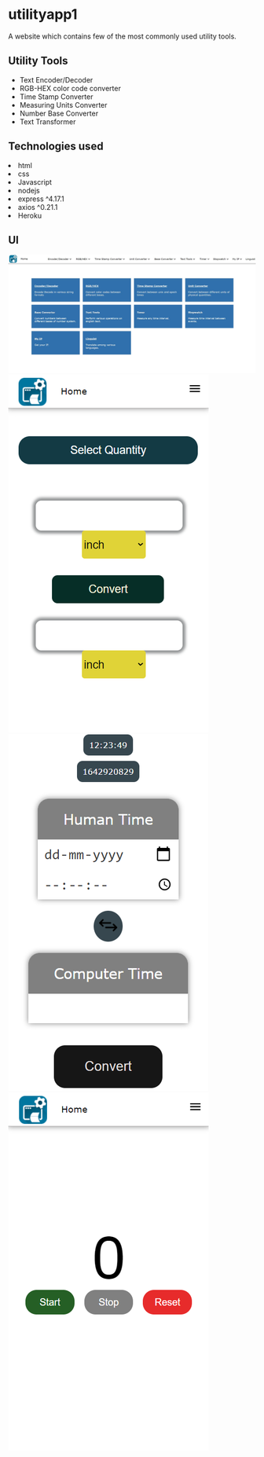 # utilityapp1
A website which contains few of the most commonly used utility tools. 

## Utility Tools
- Text Encoder/Decoder
- RGB-HEX color code converter
- Time Stamp Converter
- Measuring Units Converter
- Number Base Converter
- Text Transformer

## Technologies used
<li>html</li>
<li>css</li>
<li>Javascript</li>
<li>nodejs</li>
<li>express ^4.17.1</li>
<li>axios ^0.21.1</li>
<li>Heroku</li>

## UI
<img src="/readmeimages/ua-ss1.jpg" />
<img src="/readmeimages/ua-ss2.png" />
<img src="/readmeimages/ua-ss3.png" />
<img src="/readmeimages/ua-ss4.png" />
